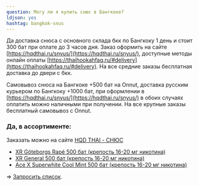 ```yaml
---
question: Могу ли я купить снюс в Бангкоке?
ldjson: yes 
hashtag: bangkok-snus
---
```


Да доставка снюса с основного склада бкк по Бангкоку 1 день и стоит 300 бат при оплате до 3 часов дня. Заказ оформить на сайте [https://hqdthai.ru/snyus/](https://hqdthai.ru/snyus/), доступные методы онлайн оплаты [https://thaihookahfaq.ru/#delivery](https://thaihookahfaq.ru/#delivery). На все средние заказы бесплатная доставка до двери с бкк.  
 

Самовывоз снюса на Бангкоке +500 бат на Onnut, доставка русским курьером по Бангкоку +1000 бат, при оформлении в [https://hqdthai.ru/snyus/](https://hqdthai.ru/snyus/) в обоих случаях оплатить можно наличными при получении. На все крупные заказы бесплатный самовывоз с Onnut.

### Да, в ассортименте:

Заказать можно на сайте [HQD THAI - СНЮС](https://hqdthai.ru/snyus/)


* [XR Göteborgs Rapé 500 бат (крепость 16-20 мг никотина)](https://hqdthai.ru/snyus/)
* [XR General 500 бат (крепость 16-20 мг никотина)](https://hqdthai.ru/snyus/)
* [Ace X Superwhite Cool Mint 500 бат (крепость 16-20 мг никотина)](https://hqdthai.ru/snyus/)



=> [Запросить список](https://t.me/kolesnikov1988).
